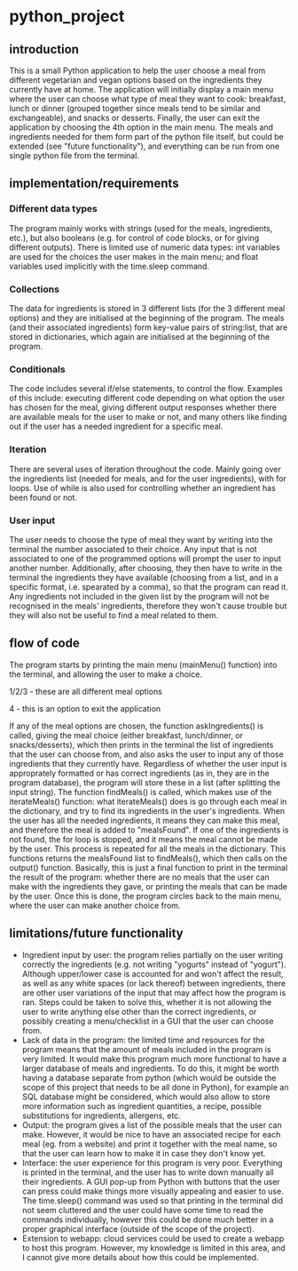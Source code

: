 # python_project

## introduction
This is a small Python application to help the user choose a meal from different vegetarian and vegan options based on the ingredients they currently have at home.
The application will initially display a main menu where the user can choose what type of meal they want to cook: breakfast, lunch or dinner (grouped together since meals tend to be similar and exchangeable), and snacks or desserts. Finally, the user can exit the application by choosing the 4th option in the main menu. 
The meals and ingredients needed for them form part of the python file itself, but could be extended (see "future functionality"), and everything can be run from one single python file from the terminal. 

## implementation/requirements

### Different data types 
The program mainly works with strings (used for the meals, ingredients, etc.), but also booleans (e.g. for control of code blocks, or for giving different outputs). There is limited use of numeric data types: int variables are used for the choices the user makes in the main menu; and float variables used implicitly with the time.sleep command.

### Collections 
The data for ingredients is stored in 3 different lists (for the 3 different meal options) and they are initialised at the beginning of the program. The meals (and their associated ingredients) form key-value pairs of string:list, that are stored in dictionaries, which again are initialised at the beginning of the program.

### Conditionals 
The code includes several if/else statements, to control the flow. Examples of this include: executing different code depending on what option the user has chosen for the meal, giving different output responses whether there are available meals for the user to make or not, and many others like finding out if the user has a needed ingredient for a specific meal.

### Iteration
There are several uses of iteration throughout the code. Mainly going over the ingredients list (needed for meals, and for the user ingredients), with for loops. Use of while is also used for controlling whether an ingredient has been found or not.

### User input
The user needs to choose the type of meal they want by writing into the terminal the number associated to their choice. Any input that is not associated to one of the programmed options will prompt the user to input another number. Additionally, after choosing, they then have to write in the terminal the ingredients they have available (choosing from a list, and in a specific format, i.e. spearated by a comma), so that the program can read it. Any ingredients not included in the given list by the program will not be recognised in the meals' ingredients, therefore they won't cause trouble but they will also not be useful to find a meal related to them.

## flow of code
The program starts by printing the main menu (mainMenu() function) into the terminal, and allowing the user to make a choice. 

1/2/3 - these are all different meal options

4 - this is an option to exit the application

If any of the meal options are chosen, the function askIngredients() is called, giving the meal choice (either breakfast, lunch/dinner, or snacks/desserts), which then prints in the terminal the list of ingredients that the user can choose from, and also asks the user to input any of those ingredients that they currently have. Regardless of whether the user input is approprately formatted or has correct ingredients (as in, they are in the program database), the program will store these in a list (after splitting the input string). The function findMeals() is called, which makes use of the iterateMeals() function: what iterateMeals() does is go through each meal in the dictionary, and try to find its ingredients in the user's ingredients. When the user has all the needed ingredients, it means they can make this meal, and therefore the meal is added to "mealsFound". If one of the ingredients is not found, the for loop is stopped, and it means the meal cannot be made by the user. This process is repeated for all the meals in the dictionary. This functions returns the mealsFound list to findMeals(), which then calls on the output() function. Basically, this is just a final function to print in the terminal the result of the program: whether there are no meals that the user can make with the ingredients they gave, or printing the meals that can be made by the user. Once this is done, the program circles back to the main menu, where the user can make another choice from.
## limitations/future functionality
- Ingredient input by user: the program relies partially on the user writing correctly the ingredients (e.g. not writing "yogurts" instead of "yogurt"). Although upper/lower case is accounted for and won't affect the result, as well as any white spaces (or lack thereof) between ingredients, there are other user variations of the input that may affect how the program is ran. Steps could be taken to solve this, whether it is not allowing the user to write anything else other than the correct ingredients, or possibly creating a menu/checklist in a GUI that the user can choose from. 
- Lack of data in the program: the limited time and resources for the program means that the amount of meals included in the program is very limited. It would make this program much more functional to have a larger database of meals and ingredients. To do this, it might be worth having a database separate from python (which would be outside the scope of this project that needs to be all done in Python), for example an SQL database might be considered, which would also allow to store more information such as ingredient quantities, a recipe, possible substitutions for ingredients, allergens, etc.
- Output: the program gives a list of the possible meals that the user can make. However, it would be nice to have an associated recipe for each meal (eg. from a website) and print it together with the meal name, so that the user can learn how to make it in case they don't know yet.
- Interface: the user experience for this program is very poor. Everything is printed in the terminal, and the user has to write down manually all their ingredients. A GUI pop-up from Python with buttons that the user can press could make things more visually appealing and easier to use. The time.sleep() command was used so that printing in the terminal did not seem cluttered and the user could have some time to read the commands individually, however this could be done much better in a proper graphical interface (outside of the scope of the project).
- Extension to webapp: cloud services could be used to create a webapp to host this program. However, my knowledge is limited in this area, and I cannot give more details about how this could be implemented.
